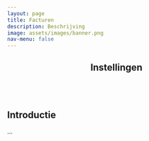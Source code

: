 ```yaml
---
layout: page
title: Facturen
description: Beschrijving
image: assets/images/banner.png
nav-menu: false
---
```


<!-- Main -->
<div id="main" class="alt">

<!-- One -->
<section id="one">
	<div class="inner">
		<header class="major">
			<h1>Instellingen</h1>
		</header>

<span class="image fit"><img src="{% link assets/images/instellingen/instellingen1.png %}" alt="" /></span>

<!-- Content -->
<h2 id="content">Introductie</h2>
<p>...</p>

</section>
</div>